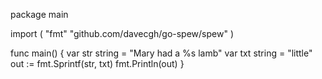 package main

import (
	"fmt"
	"github.com/davecgh/go-spew/spew"
)

func main() {
	var str string = "Mary had a %s lamb"
	var txt string = "little"
	out := fmt.Sprintf(str, txt)
	fmt.Println(out)
}
